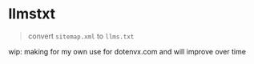 # llmstxt

> convert `sitemap.xml` to `llms.txt`

wip: making for my own use for dotenvx.com and will improve over time
